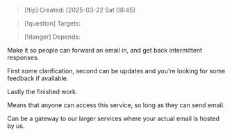 
>[!tip] Created: [2025-03-22 Sat 08:45]

>[!question] Targets: 

>[!danger] Depends: 

Make it so people can forward an email in, and get back intermittent responses.

First some clarification, second can be updates and you're looking for some feedback if available.

Lastly the finished work.

Means that anyone can access this service, so long as they can send email.

Can be a gateway to our larger services where your actual email is hosted by us.